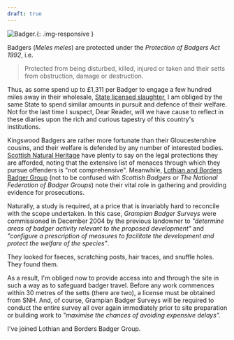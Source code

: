 ```yaml
---
draft: true
---
```


![Badger.](/assets/bg-badger.jpg){: .img-responsive }

Badgers (_Meles meles_) are protected under the _Protection of Badgers Act 1992_, i.e.

> Protected from being disturbed, killed, injured or taken and their setts from obstruction, damage or destruction.

Thus, as some spend up to £1,311 per Badger to engage a few hundred miles away in their wholesale, [State licensed slaughter](http://www.bbc.co.uk/news/uk-england-25719562), I am obliged by the same State to spend similar amounts in pursuit and defence of their welfare. Not for the last time I suspect, Dear Reader,  will we have cause to reflect in these diaries upon the rich and curious tapestry of this country's institutions.

Kingswood Badgers are rather more fortunate than their Gloucestershire cousins, and their welfare is defended by any number of interested bodies. [Scottish Natural Heritage](http://www.snh.gov.uk/protecting-scotlands-nature/protected-species/which-and-how/mammals/badger-protection/) have plenty to say on the legal protections they are afforded, noting that the extensive list of menaces through which they pursue offenders is "not comprehensive". Meanwhile, [Lothian and Borders Badger Group](http://www.lbbg.org.uk) (not to be confused with _Scottish Badgers_ or _The National Federation of Badger Groups_) note their vital role in gathering and providing evidence for prosecutions.

Naturally, a study is required, at a price that is invariably hard to reconcile with the scope undertaken. In this case, _Grampian Badger Surveys_ were commissioned in December 2004 by the previous landowner to _"determine areas of badger activity relevant to the proposed development"_ and _"configure a prescription of measures to facilitate the development and protect the welfare of the species"_.

They looked for faeces, scratching posts, hair traces, and snuffle holes. They found them.

<object data="http://www.richardlyon.net/pdfs/Badger report-010704.pdf" type="application/pdf" width="600px" height="200px"></object>

As a result, I'm obliged now to provide access into and through the site in such a way as to safeguard badger travel. Before any work commences within 30 metres of the setts (there are two), a license must be obtained from SNH. And, of course, Grampian Badger Surveys will be required to conduct the entire survey all over again immediately prior to site preparation or building work to _"maximise the chances of avoiding expensive delays"._

I've joined Lothian and Borders Badger Group.
